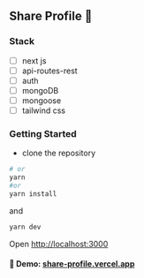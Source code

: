## Share Profile 👥

### Stack
- [ ] next js
- [ ] api-routes-rest
- [ ] auth
- [ ] mongoDB
- [ ] mongoose
- [ ] tailwind css

### Getting Started

- clone the repository

```bash
# or
yarn
#or
yarn install
```

and

```bash
yarn dev
```

Open [http://localhost:3000](http://localhost:3000)

#### 🔗 Demo: [share-profile.vercel.app](https://share-profile.vercel.app/)
